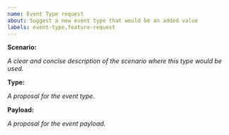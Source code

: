 ```yaml
---
name: Event Type request
about: Suggest a new event type that would be an added value
labels: event-type,feature-request
---
```


**Scenario:**

*A clear and concise description of the scenario where this type would be used.*

**Type:**

*A proposal for the event type.*

**Payload:**

*A proposal for the event payload.*
